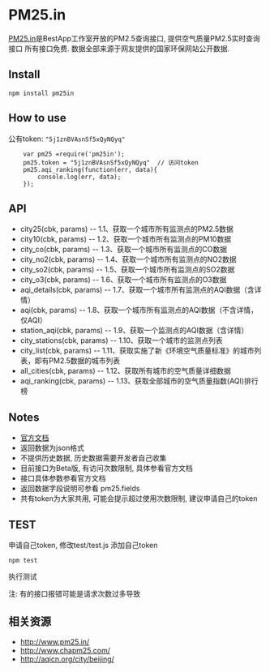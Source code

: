 PM25.in
=======

[PM25.in](http://www.pm25.in/)是BestApp工作室开放的PM2.5查询接口, 提供空气质量PM2.5实时查询接口
所有接口免费. 数据全部来源于网友提供的国家环保网站公开数据.



## Install

    npm install pm25in

## How to use
公有token: `"5j1znBVAsnSf5xQyNQyq"` 

```
    var pm25 =require('pm25in');
    pm25.token = "5j1znBVAsnSf5xQyNQyq"  // 访问token
    pm25.aqi_ranking(function(err, data){
        console.log(err, data);
    });
```


## API

* city25(cbk, params) -- 1.1、获取一个城市所有监测点的PM2.5数据
* city10(cbk, params) -- 1.2、获取一个城市所有监测点的PM10数据
* city_co(cbk, params) -- 1.3、获取一个城市所有监测点的CO数据
* city_no2(cbk, params) -- 1.4、获取一个城市所有监测点的NO2数据
* city_so2(cbk, params) -- 1.5、获取一个城市所有监测点的SO2数据 
* city_o3(cbk, params) -- 1.6、获取一个城市所有监测点的O3数据
* aqi_details(cbk, params) -- 1.7、获取一个城市所有监测点的AQI数据（含详情）
* aqi(cbk, params) -- 1.8、获取一个城市所有监测点的AQI数据（不含详情，仅AQI）
* station_aqi(cbk, params) -- 1.9、获取一个监测点的AQI数据（含详情）
* city_stations(cbk, params) -- 1.10、获取一个城市的监测点列表
* city_list(cbk, params) -- 1.11、获取实施了新《环境空气质量标准》的城市列表，即有PM2.5数据的城市列表
* all_cities(cbk, params) -- 1.12、获取所有城市的空气质量详细数据
* aqi_ranking(cbk, params) -- 1.13、获取全部城市的空气质量指数(AQI)排行榜

## Notes

* [官方文档](http://www.pm25.in/api_doc)
* 返回数据为json格式
* 不提供历史数据, 历史数据需要开发者自己收集
* 目前接口为Beta版, 有访问次数限制, 具体参看官方文档
* 接口具体参数参看官方文档
* 返回数据字段说明可参看 pm25.fields
* 共有token为大家共用, 可能会提示超过使用次数限制, 建议申请自己的token

## TEST
申请自己token, 修改test/test.js 添加自己token
    
    npm test

执行测试

注: 有的接口报错可能是请求次数过多导致


## 相关资源

* http://www.pm25.in/
* http://www.chapm25.com/
* http://aqicn.org/city/beijing/
